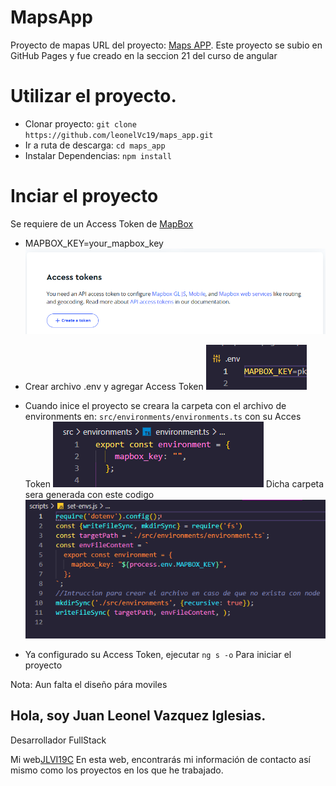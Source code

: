# MapsApp

Proyecto de mapas
URL del proyecto: [Maps APP](https://leonelvc19.github.io/maps_app).
Este proyecto se subio en GitHub Pages y fue creado en la seccion 21 del curso de angular

# Utilizar el proyecto.

* Clonar proyecto: `git clone https://github.com/leonelVc19/maps_app.git`
* Ir a ruta de descarga: `cd maps_app`
* Instalar Dependencias: `npm install`

# Inciar el proyecto
Se requiere de un Access Token de [MapBox](https://www.mapbox.com/)
* MAPBOX_KEY=your_mapbox_key
![alt text](image.png)

* Crear archivo .env y agregar Access Token
![alt text](image-3.png)
* Cuando inice el proyecto se creara la carpeta con el archivo de environments en:
`src/environments/environments.ts` con su Acces Token
![alt text](image-1.png)
Dicha carpeta sera generada con este codigo
![alt text](image-2.png)

* Ya configurado su Access Token, ejecutar
`ng s -o`
Para iniciar el proyecto

Nota: Aun falta el diseño pára moviles
## Hola, soy Juan Leonel Vazquez Iglesias.

Desarrollador FullStack

Mi web[JLVI19C](https://jlvi19c.vercel.app/)
En esta web, encontrarás mi información de contacto así mismo como los proyectos en los que he trabajado.
